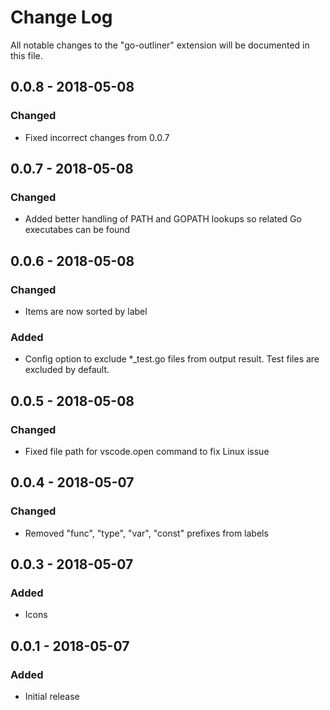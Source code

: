 # Change Log
All notable changes to the "go-outliner" extension will be documented in this file.

## 0.0.8 - 2018-05-08
### Changed
- Fixed incorrect changes from 0.0.7

## 0.0.7 - 2018-05-08
### Changed
- Added better handling of PATH and GOPATH lookups so related Go executabes can be found

## 0.0.6 - 2018-05-08
### Changed
- Items are now sorted by label

### Added
- Config option to exclude *_test.go files from output result. Test files are excluded by default.

## 0.0.5 - 2018-05-08
### Changed
- Fixed file path for vscode.open command to fix Linux issue

## 0.0.4 - 2018-05-07
### Changed
- Removed "func", "type", "var", "const" prefixes from labels

## 0.0.3 - 2018-05-07
### Added
- Icons

## 0.0.1 - 2018-05-07
### Added
- Initial release
